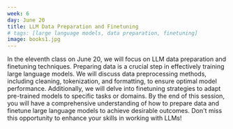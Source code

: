 ```yaml
---
week: 6
day: June 20
title: LLM Data Preparation and Finetuning
# tags: [large language models, data preparation, finetuning]
image: books1.jpg
---
```


In the eleventh class on June 20, we will focus on LLM data preparation and finetuning techniques. Preparing data is a crucial step in effectively training large language models. We will discuss data preprocessing methods, including cleaning, tokenization, and formatting, to ensure optimal model performance. Additionally, we will delve into finetuning strategies to adapt pre-trained models to specific tasks or domains. By the end of this session, you will have a comprehensive understanding of how to prepare data and finetune large language models to achieve desirable outcomes. Don't miss this opportunity to enhance your skills in working with LLMs!
